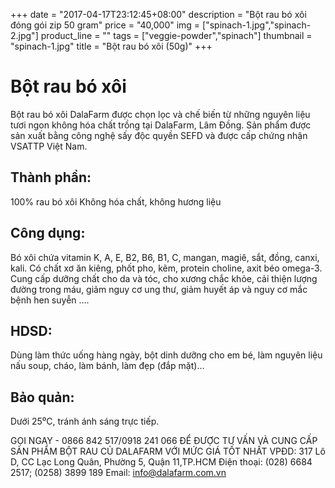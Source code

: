 +++
date = "2017-04-17T23:12:45+08:00"
description = "Bột rau bó xôi đóng gói zip 50 gram"
price = "40,000"
img = ["spinach-1.jpg","spinach-2.jpg"]
product_line = ""
tags = ["veggie-powder","spinach"]
thumbnail = "spinach-1.jpg"
title = "Bột rau bó xôi (50g)"
+++

# Bột rau bó xôi

Bột rau bó xôi DalaFarm được chọn lọc và chế biến từ những nguyên liệu 
tươi ngon không hóa chất trồng tại DalaFarm, Lâm Đồng. Sản phẩm được 
sản xuất bằng công nghệ sấy độc quyền SEFD và được cấp chứng nhận 
VSATTP Việt Nam.

## Thành phần: 
100% rau bó xôi 
Không hóa chất, không hương liệu

## Công dụng: 
Bó xôi chứa vitamin K, A, E, B2, B6, B1, C, 
mangan, magiê, sắt, đồng, canxi, kali. 
Có chất xơ ăn kiêng, phốt pho, kẽm, 
protein choline, axit béo omega-3. 
Cung cấp dưỡng chất cho da và tóc, 
cho xương chắc khỏe, cải thiện lượng 
đường trong máu, giảm nguy cơ ung thư,
giảm huyết áp và nguy cơ mắc bệnh 
hen suyễn ....

## HDSD:  
Dùng làm thức uống hàng ngày, 
bột dinh dưỡng cho em bé, làm 
nguyên liệu nấu soup, cháo, làm 
bánh, làm đẹp (đắp mặt)…


## Bảo quản: 
Dưới 25⁰C, tránh ánh sáng trực tiếp.

GỌI NGAY -  0866 842 517/0918 241 066
ĐỂ ĐƯỢC TƯ VẤN VÀ CUNG CẤP SẢN PHẨM 
BỘT RAU CỦ DALAFARM VỚI MỨC GIÁ TỐT NHẤT
VPĐD: 317 Lô D, CC Lạc Long Quân, Phường 5, 
Quận 11,TP.HCM
Điện thoại: (028) 6684 2517; (0258) 3899 189
Email: info@dalafarm.com.vn